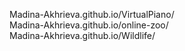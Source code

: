 Madina-Akhrieva.github.io/VirtualPiano/  
Madina-Akhrieva.github.io/online-zoo/  
Madina-Akhrieva.github.io/Wildlife/  

